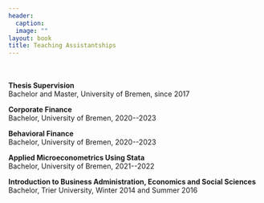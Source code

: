 ```yaml
---
header: 
  caption: 
  image: ""
layout: book
title: Teaching Assistantships
---
```


<br></br>
**Thesis Supervision**
<br> Bachelor and Master, University of Bremen, since 2017</br>

**Corporate Finance**
<br>Bachelor, University of Bremen, 2020--2023</br>

**Behavioral Finance**
<br>Bachelor, University of Bremen, 2020--2023</br>

**Applied Microeconometrics Using Stata**
<br>Bachelor, University of Bremen, 2021--2022</br>

**Introduction to Business Administration, Economics and Social Sciences**
<br>Bachelor, Trier University, Winter 2014 and Summer 2016</br>

